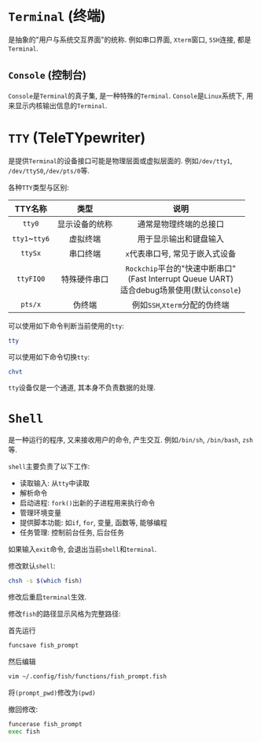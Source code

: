 # `Terminal` (终端) 

是抽象的"用户与系统交互界面"的统称.
例如串口界面, `Xterm`窗口, `SSH`连接, 都是`Terminal`.

## `Console` (控制台)

`Console`是`Terminal`的真子集, 是一种特殊的`Terminal`.
`Console`是`Linux`系统下, 用来显示内核输出信息的`Terminal`.

# `TTY` (TeleTYpewriter)

是提供`Terminal`的设备接口可能是物理层面或虚拟层面的.
例如`/dev/tty1`, `/dev/ttyS0`,`/dev/pts/0`等.

各种`TTY`类型与区别:

|     TTY名称     |   类型    |                                        说明                                        |
| :-----------: | :-----: | :------------------------------------------------------------------------------: |
|    `tty0`     | 显示设备的统称 |                                   通常是物理终端的总接口                                    |
| `tty1`~`tty6` |  虚拟终端   |                                   用于显示输出和键盘输入                                    |
|    `ttySx`    |  串口终端   |                                `x`代表串口号, 常见于嵌入式设备                                |
|   `ttyFIQ0`   | 特殊硬件串口  | `Rockchip`平台的"快速中断串口"<br>(Fast Interrupt Queue UART)<br>适合debug场景使用(默认`console`) |
|    `pts/x`    |   伪终端   |                              例如`SSH`,`Xterm`分配的伪终端                               |
可以使用如下命令判断当前使用的`tty`:
```bash
tty
```

可以使用如下命令切换`tty`:
```bash
chvt 
```

`tty`设备仅是一个通道, 其本身不负责数据的处理.

# `Shell`
是一种运行的程序, 又来接收用户的命令, 产生交互.
例如`/bin/sh`, `/bin/bash`, `zsh`等.

`shell`主要负责了以下工作:
- 读取输入: 从`tty`中读取
- 解析命令
- 启动进程: `fork()`出新的子进程用来执行命令
- 管理环境变量
- 提供脚本功能: 如`if`, `for`, 变量, 函数等, 能够编程
- 任务管理: 控制前台任务, 后台任务

如果输入`exit`命令, 会退出当前`shell`和`terminal`.

修改默认`shell`:
```bash
chsh -s $(which fish)
```
修改后重启`terminal`生效.

修改`fish`的路径显示风格为完整路径:

首先运行
```bash
funcsave fish_prompt
```

然后编辑
```bash
vim ~/.config/fish/functions/fish_prompt.fish
```

将`(prompt_pwd)`修改为`(pwd)`

撤回修改:
```bash
funcerase fish_prompt
exec fish
```
